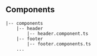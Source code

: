 ## Components
```
|-- components
    |-- header
        |-- header.component.ts
    |-- footer
        |-- footer.components.ts
    ...
```
